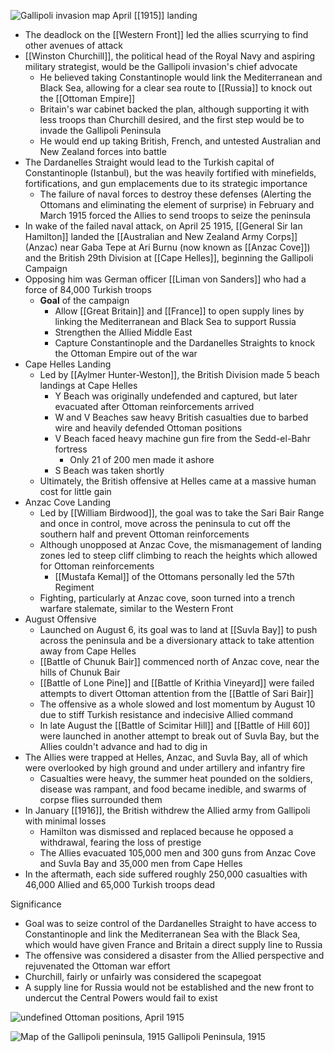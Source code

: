 
![Gallipoli invasion map](https://nzhistory.govt.nz/files/styles/fullsize/public/gallipoli-invasion-1000.jpg?itok=omMoP2kA)
April [[1915]] landing

- The deadlock on the [[Western Front]] led the allies scurrying to find other avenues of attack
- [[Winston Churchill]], the political head of the Royal Navy and aspiring military strategist, would be the Gallipoli invasion's chief advocate
	- He believed taking Constantinople would link the Mediterranean and Black Sea, allowing for a clear sea route to [[Russia]] to knock out the [[Ottoman Empire]]
	- Britain's war cabinet backed the plan, although supporting it with less troops than Churchill desired, and the first step would be to invade the Gallipoli Peninsula
	- He would end up taking British, French, and untested Australian and New Zealand forces into battle
- The Dardanelles Straight would lead to the Turkish capital of Constantinople (Istanbul), but the was heavily fortified with minefields, fortifications, and gun emplacements due to its strategic importance
	- The failure of naval forces to destroy these defenses (Alerting the Ottomans and eliminating the element of surprise) in February and March 1915 forced the Allies to send troops to seize the peninsula
- In wake of the failed naval attack, on April 25 1915, [[General Sir Ian Hamilton]] landed the [[Australian and New Zealand Army Corps]] (Anzac) near Gaba Tepe at Ari Burnu (now known as [[Anzac Cove]]) and the British 29th Division at [[Cape Helles]], beginning the Gallipoli Campaign
- Opposing him was German officer [[Liman von Sanders]] who had a force of 84,000 Turkish troops
	- **Goal** of the campaign
		- Allow [[Great Britain]] and [[France]] to open supply lines by linking the Mediterranean and Black Sea to support Russia
		- Strengthen the Allied Middle East
		- Capture Constantinople and the Dardanelles Straights to knock the Ottoman Empire out of the war
- Cape Helles Landing
	- Led by [[Aylmer Hunter-Weston]], the British Division made 5 beach landings at Cape Helles
		- Y Beach was originally undefended and captured, but later evacuated after Ottoman reinforcements arrived
		- W and V Beaches saw heavy British casualties due to barbed wire and heavily defended Ottoman positions
		- V Beach faced heavy machine gun fire from the Sedd-el-Bahr fortress
			- Only 21 of 200 men made it ashore
		- S Beach was taken shortly
	- Ultimately, the British offensive at Helles came at a massive human cost for little gain
- Anzac Cove Landing
	- Led by [[William Birdwood]], the goal was to take the Sari Bair Range and once in control, move across the peninsula to cut off the southern half and prevent Ottoman reinforcements
	- Although unopposed at Anzac Cove, the mismanagement of landing zones led to steep cliff climbing to reach the heights which allowed for Ottoman reinforcements
		- [[Mustafa Kemal]] of the Ottomans personally led the 57th Regiment 
	- Fighting, particularly at Anzac cove, soon turned into a trench warfare stalemate, similar to the Western Front
- August Offensive
	- Launched on August 6, its goal was to land at [[Suvla Bay]] to push across the peninsula and be a diversionary attack to take attention away from Cape Helles
	- [[Battle of Chunuk Bair]] commenced north of Anzac cove, near the hills of Chunuk Bair
	- [[Battle of Lone Pine]] and [[Battle of Krithia Vineyard]] were failed attempts to divert Ottoman attention from the [[Battle of Sari Bair]]
	- The offensive as a whole slowed and lost momentum by August 10 due to stiff Turkish resistance and indecisive Allied command
	- In late August the [[Battle of Scimitar Hill]] and [[Battle of Hill 60]] were launched in another attempt to break out of Suvla Bay, but the Allies couldn't advance and had to dig in
- The Allies were trapped at Helles, Anzac, and Suvla Bay, all of which were overlooked by high ground and under artillery and infantry fire
	- Casualties were heavy, the summer heat pounded on the soldiers, disease was rampant, and food became inedible, and swarms of corpse flies surrounded them
- In January [[1916]], the British withdrew the Allied army from Gallipoli with minimal losses
	- Hamilton was dismissed and replaced because he opposed a withdrawal, fearing the loss of prestige
	- The Allies evacuated 105,000 men and 300 guns from Anzac Cove and Suvla Bay and 35,000 men from Cape Helles
- In the aftermath, each side suffered roughly 250,000 casualties with 46,000 Allied and 65,000 Turkish troops dead

Significance
- Goal was to seize control of the Dardanelles Straight to have access to Constantinople and link the Mediterranean Sea with the Black Sea, which would have given France and Britain a direct supply line to Russia
- The offensive was considered a disaster from the Allied perspective and rejuvenated the Ottoman war effort
- Churchill, fairly or unfairly was considered the scapegoat
- A supply line for Russia would not be established and the new front to undercut the Central Powers would fail to exist



![undefined](https://upload.wikimedia.org/wikipedia/commons/7/73/Map_of_Turkish_forces_at_Gallipoli_April_1915.png)
Ottoman positions, April 1915

![Map of the Gallipoli peninsula, 1915](https://www.nam.ac.uk/sites/default/files/2019-06/nam_maps_m26-01.jpg)
Gallipoli Peninsula, 1915